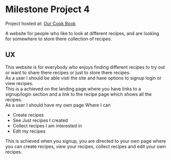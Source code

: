 # Milestone Project 4
Project hosted at: [Our Cook Book](https://our-cookbook-jl.herokuapp.com/)  

A website for people who like to look at different recipes, and are looking for somewhere to store there collection of recipes.

## UX

This website is for everybody who enjoys finding different recipes to try out or want to share there recipes or just to store there recipes.  
As a user I should be able visti the site and have options to signup login or view recipes.  
This is a achieved on the landing page where you have links to a signup/login section and a link to the recipe page which shows all the recipes.  
As a user I should have my own page Where I can  
- Create recipes
- See Just recipes I created
- Collect recipes I am interested in
- Edit my recipes 

This is achieved when you signup, you are directed to your own page where you can create recipes, view your recipes, collect recipes and edit your own recipes.  

